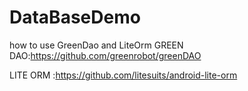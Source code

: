 # DataBaseDemo
how to use GreenDao and LiteOrm
GREEN DAO:https://github.com/greenrobot/greenDAO
    
LITE ORM :https://github.com/litesuits/android-lite-orm
